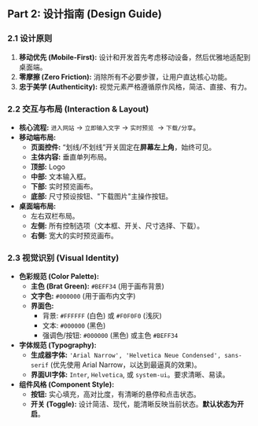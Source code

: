 ## **Part 2: 设计指南 (Design Guide)**

### **2.1 设计原则**

1. **移动优先 (Mobile-First):** 设计和开发首先考虑移动设备，然后优雅地适配到桌面端。
2. **零摩擦 (Zero Friction):** 消除所有不必要步骤，让用户直达核心功能。
3. **忠于美学 (Authenticity):** 视觉元素严格遵循原作风格，简洁、直接、有力。

### **2.2 交互与布局 (Interaction & Layout)**

- **核心流程:** `进入网站` -> `立即输入文字` -> `实时预览`  -> `下载/分享`。
- **移动端布局:**
    - **页面控件:** “划线/不划线”开关固定在**屏幕左上角**，始终可见。
    - **主体内容:** 垂直单列布局。
    - **顶部:** Logo
    - **中部:** 文本输入框。
    - **下部:** 实时预览画布。
    - **底部:** 尺寸预设按钮、"下载图片"主操作按钮。
- **桌面端布局:**
    - 左右双栏布局。
    - **左侧:** 所有控制选项（文本框、开关、尺寸选择、下载）。
    - **右侧:** 宽大的实时预览画布。

### **2.3 视觉识别 (Visual Identity)**

- **色彩规范 (Color Palette):**
    - **主色 (Brat Green):** `#BEFF34` (用于画布背景)
    - **文字色:** `#000000` (用于画布内文字)
    - **界面色:**
        - 背景: `#FFFFFF` (白色) 或 `#F0F0F0` (浅灰)
        - 文本: `#000000` (黑色)
        - 强调色/按钮: `#000000` (黑色) 或主色 `#BEFF34`
- **字体规范 (Typography):**
    - **生成器字体:** `'Arial Narrow', 'Helvetica Neue Condensed', sans-serif` (优先使用 Arial Narrow，以达到最逼真的效果)。
    - **界面UI字体:** `Inter`, `Helvetica`, 或 `system-ui`。要求清晰、易读。
- **组件风格 (Component Style):**
    - **按钮:** 实心填充，高对比度，有清晰的悬停和点击状态。
    - **开关 (Toggle):** 设计简洁、现代，能清晰反映当前状态。**默认状态为开启**。
